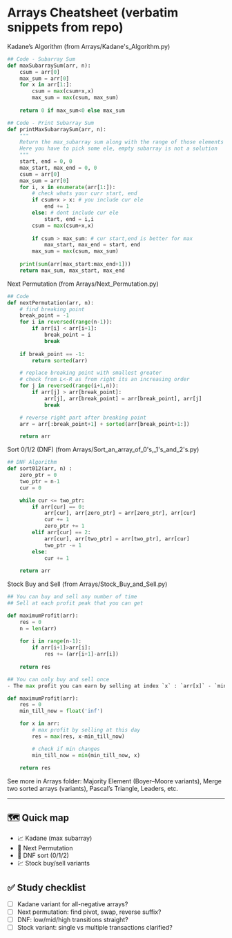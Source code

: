 # Arrays Cheatsheet (verbatim snippets from repo)

Kadane’s Algorithm (from Arrays/Kadane's_Algorithm.py)
```python
## Code - Subarray Sum
def maxSubarraySum(arr, n):
    csum = arr[0]
    max_sum = arr[0]
    for x in arr[1:]:
        csum = max(csum+x,x)
        max_sum = max(csum, max_sum)
    
    return 0 if max_sum<0 else max_sum

## Code - Print Subarray Sum
def printMaxSubarraySum(arr, n):
    """
    Return the max_subarray sum along with the range of those elements
    Here you have to pick some ele, empty subarray is not a solution
    """
    start, end = 0, 0
    max_start, max_end = 0, 0
    csum = arr[0]
    max_sum = arr[0]
    for i, x in enumerate(arr[1:]):
        # check whats your curr start, end
        if csum+x > x: # you include cur ele
            end += 1
        else: # dont include cur ele
            start, end = i,i
        csum = max(csum+x,x)
        
        if csum > max_sum: # cur start,end is better for max
            max_start, max_end = start, end
        max_sum = max(csum, max_sum)
    
    print(sum(arr[max_start:max_end+1]))
    return max_sum, max_start, max_end
```

Next Permutation (from Arrays/Next_Permutation.py)
```python
## Code
def nextPermutation(arr, n):
    # find breaking point
    break_point = -1
    for i in reversed(range(n-1)):
        if arr[i] < arr[i+1]:
            break_point = i
            break
    
    if break_point == -1:
        return sorted(arr)

    # replace breaking point with smallest greater
    # check from L<-R as from right its an increasing order
    for j in reversed(range(i+1,n)):
        if arr[j] > arr[break_point]:
            arr[j], arr[break_point] = arr[break_point], arr[j]
            break

    # reverse right part after breaking point
    arr = arr[:break_point+1] + sorted(arr[break_point+1:])

    return arr
```

Sort 0/1/2 (DNF) (from Arrays/Sort_an_array_of_0's,_1's_and_2's.py)
```python
## DNF Algorithm
def sort012(arr, n) :
    zero_ptr = 0
    two_ptr = n-1
    cur = 0

    while cur <= two_ptr:
        if arr[cur] == 0:
            arr[cur], arr[zero_ptr] = arr[zero_ptr], arr[cur]
            cur += 1
            zero_ptr += 1
        elif arr[cur] == 2:
            arr[cur], arr[two_ptr] = arr[two_ptr], arr[cur]
            two_ptr -= 1
        else:
            cur += 1
    
    return arr
```

Stock Buy and Sell (from Arrays/Stock_Buy_and_Sell.py)
```python
## You can buy and sell any number of time
## Sell at each profit peak that you can get

def maximumProfit(arr):
    res = 0
    n = len(arr)
    
    for i in range(n-1):
        if arr[i+1]>arr[i]:
            res += (arr[i+1]-arr[i])
    
    return res

## You can only buy and sell once
- The max profit you can earn by selling at index `x` : `arr[x]` - `min_cost_before_i`

def maximumProfit(arr):
    res = 0
    min_till_now = float('inf')

    for x in arr:
        # max profit by selling at this day
        res = max(res, x-min_till_now)

        # check if min changes
        min_till_now = min(min_till_now, x)
    
    return res
```

See more in Arrays folder: Majority Element (Boyer–Moore variants), Merge two sorted arrays (variants), Pascal’s Triangle, Leaders, etc.

---

## 🗺️ Quick map
- 📈 Kadane (max subarray)
- 🔀 Next Permutation
- 🎯 DNF sort (0/1/2)
- 💹 Stock buy/sell variants

## ✅ Study checklist
- [ ] Kadane variant for all-negative arrays?
- [ ] Next permutation: find pivot, swap, reverse suffix?
- [ ] DNF: low/mid/high transitions straight?
- [ ] Stock variant: single vs multiple transactions clarified?
